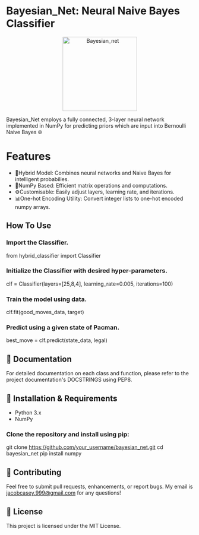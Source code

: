 # Bayesian_Net: Neural Naive Bayes Classifier

<p align="center">
  <img src="https://github.com/jacobmcasey/ml_coursework/assets/71528526/ef4684cf-ebd2-4981-8ad2-d7c621445a61" alt="Bayesian_net" width="200"/>
</p>

Bayesian_Net employs a fully connected, 3-layer neural network implemented in NumPy for predicting priors which are input into Bernoulli Naive Bayes 🌐

# Features
- 🤖Hybrid Model: Combines neural networks and Naive Bayes for intelligent probabilies.
- 🔢NumPy Based: Efficient matrix operations and computations.
- ⚙️Customisable: Easily adjust layers, learning rate, and iterations.
- 📊One-hot Encoding Utility: Convert integer lists to one-hot encoded numpy arrays.

## How To Use
### Import the Classifier.
from hybrid_classifier import Classifier

### Initialize the Classifier with desired hyper-parameters.
clf = Classifier(layers=[25,8,4], learning_rate=0.005, iterations=100)

### Train the model using data.
clf.fit(good_moves_data, target)

### Predict using a given state of Pacman.
best_move = clf.predict(state_data, legal)

## 📖 Documentation
For detailed documentation on each class and function, please refer to the project documentation's DOCSTRINGS using PEP8.

## 💾 Installation & Requirements
- Python 3.x
- NumPy

### Clone the repository and install using pip:
git clone https://github.com/your_username/bayesian_net.git
cd bayesian_net
pip install numpy

## 🤝 Contributing
Feel free to submit pull requests, enhancements, or report bugs. My email is jacobcasey.999@gmail.com for any questions!

## 📜 License
This project is licensed under the MIT License.
